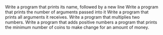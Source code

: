 Write a program that prints its name, followed by a new line
Write a program that prints the number of arguments passed into it
Write a program that prints all arguments it receives.
Write a program that multiplies two numbers.
Write a program that adds positive numbers
a program that prints the minimum number of coins to make change for an amount of money.
